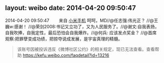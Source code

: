 layout: weibo
date: 2014-04-20 09:50:47
---
<meta name="referrer" content="no-referrer" />

2014-04-20 09:50:47  &nbsp;&nbsp;&nbsp;&nbsp;&nbsp;&nbsp; 来自 <a href="http://app.weibo.com/t/feed/22zMnn" rel="nofollow">小米手机</a>
呵呵，MD//@任志强:伟光正？ //@王巍w:感谢！ //@荣剑2008:书记又立功了，又为人民服务了。//@谢文:自我表扬，自我吹捧，自我定性，最后恐怕会自我爆炸。//@何兵: 应该发点奖金？ //@首席观察:把罪孽变成功绩，把掠夺说成发展，是宇宙真理的精髓。
>  该账号因被投诉违反《微博社区公约》的相关规定，现已无法查看。查看帮助 https://kefu.weibo.com/faqdetail?id=13216
